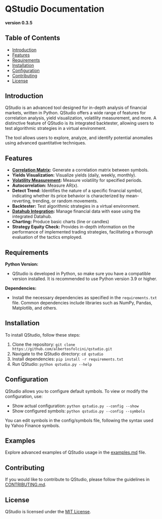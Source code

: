 # QStudio Documentation
#### version 0.3.5

## Table of Contents
- [Introduction](#introduction)
- [Features](#features)
- [Requirements](#requirements)
- [Installation](#installation)
- [Configuration](#configuration)
- [Contributing](#contributing)
- [License](#license)

## Introduction

QStudio is an advanced tool designed for in-depth analysis of financial markets, written in Python. QStudio offers a wide range of features for correlation analysis, yield visualization, volatility measurement, and more. A distinctive feature of QStudio is its integrated backtester, allowing users to test algorithmic strategies in a virtual environment.

The tool allows users to explore, analyze, and identify potential anomalies using advanced quantitative techniques.

## Features

- **[Correlation Matrix](correlation_matrix.md):** Generate a correlation matrix between symbols.
- **Yields Visualization:** Visualize yields (daily, weekly, monthly).
- **[Volatility Measurement](volatility.md):** Measure volatility for specified periods.
- **Autocorrelation:** Measure AR(x).
- **Detect Trend:** Identifies the nature of a specific financial symbol, indicating whether its price behavior is characterized by mean-reverting, trending, or random movements.
- **Backtester:** Test algorithmic strategies in a virtual environment.
- **[Datahub Integration](datahub.md):** Manage financial data with ease using the integrated Datahub.
- **Charting:** Produce basic charts (line or candles)
- **Strategy Equity Check:** Provides in-depth information on the performance of implemented trading strategies, facilitating a thorough evaluation of the tactics employed.

## Requirements

**Python Version:**
- QStudio is developed in Python, so make sure you have a compatible version installed. It is recommended to use Python version 3.9 or higher.

**Dependencies:**
- Install the necessary dependencies as specified in the `requirements.txt` file. Common dependencies include libraries such as NumPy, Pandas, Matplotlib, and others.


## Installation

To install QStudio, follow these steps:

1. Clone the repository: `git clone https://github.com/albertosfolcini/qstudio.git`
2. Navigate to the QStudio directory: `cd qstudio`
3. Install dependencies: `pip install -r requirements.txt`
4. Run QStudio: `python qstudio.py --help`

## Configuration

QStudio allows you to configure default symbols. To view or modify the configuration, use:

- Show actual configuration: `python qstudio.py --config --show`
- Show configured symbols: `python qstudio.py --config --symbols`

You can edit symbols in the config/symbols file, following the syntax used by Yahoo Finance symbols.

## Examples

Explore advanced examples of QStudio usage in the [examples.md](./docs/examples.md) file.

## Contributing

If you would like to contribute to QStudio, please follow the guidelines in [CONTRIBUTING.md](./CONTRIBUTING.md).

## License

QStudio is licensed under the [MIT License](./LICENSE).
